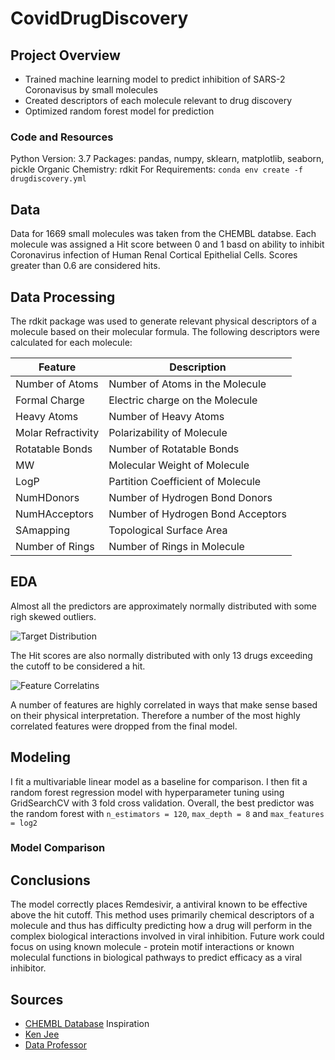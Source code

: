 # CovidDrugDiscovery
## Project Overview
- Trained machine learning model to predict inhibition of SARS-2 Coronavisus by small molecules
- Created descriptors of each molecule relevant to drug discovery
- Optimized random forest model for prediction
### Code and Resources
Python Version: 3.7
Packages: pandas, numpy, sklearn, matplotlib, seaborn, pickle
Organic Chemistry: rdkit
For Requirements: `conda env create -f drugdiscovery.yml`
## Data
Data for 1669 small molecules was taken from the CHEMBL databse. Each molecule was assigned a Hit score between 0 and 1 basd on ability to inhibit Coronavirus infection of Human Renal Cortical Epithelial Cells.
Scores greater than 0.6 are considered hits.

## Data Processing
The rdkit package was used to generate relevant physical descriptors of a molecule based on their molecular formula. The following descriptors were calculated for each molecule:

|       Feature       |             Description            |
|---------------------|------------------------------------|
| Number of Atoms     | Number of Atoms in the Molecule    | 
| Formal Charge       | Electric charge on the Molecule    | 
| Heavy Atoms         | Number of Heavy Atoms              | 
| Molar Refractivity  | Polarizability of Molecule         | 
| Rotatable Bonds     | Number of Rotatable Bonds          | 
| MW                  | Molecular Weight of Molecule       | 
| LogP                | Partition Coefficient of Molecule  | 
| NumHDonors          | Number of Hydrogen Bond Donors     | 
| NumHAcceptors       | Number of Hydrogen Bond Acceptors  | 
| SAmapping           | Topological Surface Area           | 
| Number of Rings     | Number of Rings in Molecule        | 

## EDA

Almost all the predictors are approximately normally distributed with some righ skewed outliers. 

![Target Distribution](https://github.com/ethankim00/CovidDrugDiscovery/Images/blob/master/target_distribution.png?raw=true)

The Hit scores are also normally distributed with only 13 drugs exceeding the cutoff to be considered a hit. 


![Feature Correlatins](https://github.com/ethankim00/CovidDrugDiscovery/Images/blob/master/feature_correlations.png?raw=true)

A number of features are highly correlated in ways that make sense based on their physical interpretation. Therefore a number of the most highly correlated features were dropped from the final model. 

## Modeling

I fit a multivariable linear model as a baseline for comparison. I then fit a random forest regression model with hyperparameter tuning using GridSearchCV with 3 fold cross validation. Overall, the best predictor was the random forest with `n_estimators = 120`, `max_depth = 8` and `max_features = log2`

### Model Comparison

## Conclusions

The model correctly places Remdesivir, a antiviral known to be effective above the hit cutoff. 
This method uses primarily chemical descriptors of a molecule and thus has difficulty predicting how a drug will perform in the complex biological interactions involved in viral inhibition. Future work could focus on using known molecule - protein motif interactions or known moleculal functions in biological pathways to predict efficacy as a viral inhibitor. 

## Sources
- [CHEMBL Database](ebi.ac.uk/chembl/g/#browse/activities/filter/src_id%3A52)
Inspiration
- [Ken Jee](https://www.youtube.com/channel/UCiT9RITQ9PW6BhXK0y2jaeg)
- [Data Professor](https://www.youtube.com/c/DataProfessor/featured)
